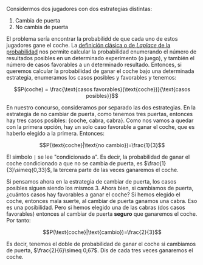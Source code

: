 Considermos dos jugadores con dos estrategias distintas:

1. Cambia de puerta
2. No cambia de puerta

El problema sería encontrar la probabilidd de que cada uno de estos jugadores
gane el coche. La [definición clásica o de _Laplace_ de la probabilidad](http://emilio.lcano.com/b/eee/_book/ch-introprob.html#definición-clásica-o-de-laplace)
nos permite calcular
la probabilidad enumerando el número de resultados posibles en un
determinado experimento (o juego), y también el número de casos favorables
a un determinado resultado. Entonces, si queremos calcular la probabilidad
de ganar el coche bajo una determinada estrategia, enumeramos los casos posibles
y favorables y tenemos:

$$P(coche) = \frac{\text{casos favorables}(\text{coche})}{\text{casos posibles}}$$

En nuestro concurso, consideramos por separado las dos estrategias. En 
la estrategia de no cambiar de puerta, como tenemos tres puertas, entonces
hay tres casos posibles: {coche, cabra, cabra}. Como nos vamos a quedar
con la primera opción, hay un solo caso favorable a ganar el coche, que es
haberlo elegido a la primera. Entonces:

$$P(\text{coche}|\text{no cambio})=\frac{1}{3}$$

El simbolo `|` se lee "condicionado a". Es decir, la probabilidad de ganar el coche
condicionado a que no se cambia de puerta, es $\frac{1}{3}\simeq{0,33}$, la
tercera parte de las veces ganaremos el coche.

Si pensamos ahora en la estrategia de cambiar de puerta, los casos posibles siguen
siendo los mismos 3. Ahora bien, si cambiamos de puerta, ¿cuántos casos hay
favorables a ganar el coche? Si hemos elegido el coche, entonces mala suerte,
al cambiar de puerta ganamos una cabra. Eso es una posibilidad. Pero si hemos
elegido una de las cabras (dos casos favorables) entonces al cambiar de puerta **seguro**
que ganaremos el coche. Por tanto:

$$P(\text{coche}|\text{cambio})=\frac{2}{3}$$

Es decir, tenemos el doble de probabilidad de ganar el coche si cambiamos de puerta,
$\frac{2}{6}\simeq 0,67$. Dis de cada tres veces ganaremos el coche.



